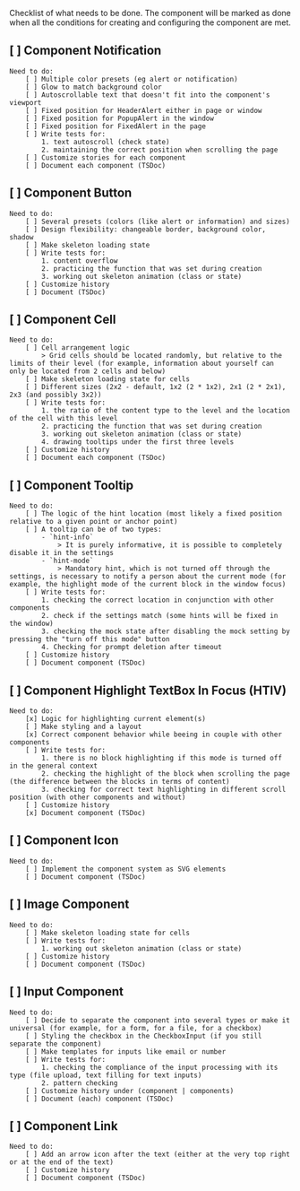 Checklist of what needs to be done.
The component will be marked as done when all the conditions for creating and configuring the component are met.

## [ ] Component Notification

    Need to do:
        [ ] Multiple color presets (eg alert or notification)
        [ ] Glow to match background color
        [ ] Autoscrollable text that doesn't fit into the component's viewport
        [ ] Fixed position for HeaderAlert either in page or window
        [ ] Fixed position for PopupAlert in the window
        [ ] Fixed position for FixedAlert in the page
        [ ] Write tests for:
            1. text autoscroll (check state)
            2. maintaining the correct position when scrolling the page
        [ ] Customize stories for each component
        [ ] Document each component (TSDoc)

## [ ] Component Button

    Need to do:
        [ ] Several presets (colors (like alert or information) and sizes)
        [ ] Design flexibility: changeable border, background color, shadow
        [ ] Make skeleton loading state
        [ ] Write tests for:
            1. content overflow
            2. practicing the function that was set during creation
            3. working out skeleton animation (class or state)
        [ ] Customize history
        [ ] Document (TSDoc)

## [ ] Component Cell

    Need to do:
        [ ] Cell arrangement logic
            > Grid cells should be located randomly, but relative to the limits of their level (for example, information about yourself can only be located from 2 cells and below)
        [ ] Make skeleton loading state for cells
        [ ] Different sizes (2x2 - default, 1x2 (2 * 1x2), 2x1 (2 * 2x1), 2x3 (and possibly 3x2))
        [ ] Write tests for:
            1. the ratio of the content type to the level and the location of the cell with this level
            2. practicing the function that was set during creation
            3. working out skeleton animation (class or state)
            4. drawing tooltips under the first three levels
        [ ] Customize history
        [ ] Document each component (TSDoc)

## [ ] Component Tooltip

    Need to do:
        [ ] The logic of the hint location (most likely a fixed position relative to a given point or anchor point)
        [ ] A tooltip can be of two types:
            - `hint-info`
                > It is purely informative, it is possible to completely disable it in the settings
            - `hint-mode`
                > Mandatory hint, which is not turned off through the settings, is necessary to notify a person about the current mode (for example, the highlight mode of the current block in the window focus)
        [ ] Write tests for:
            1. checking the correct location in conjunction with other components
            2. check if the settings match (some hints will be fixed in the window)
            3. checking the mock state after disabling the mock setting by pressing the "turn off this mode" button
            4. Checking for prompt deletion after timeout
        [ ] Customize history
        [ ] Document component (TSDoc)

## [ ] Component Highlight TextBox In Focus (HTIV)

    Need to do:
        [x] Logic for highlighting current element(s)
        [ ] Make styling and a layout
        [x] Correct component behavior while beeing in couple with other components
        [ ] Write tests for:
            1. there is no block highlighting if this mode is turned off in the general context
            2. checking the highlight of the block when scrolling the page (the difference between the blocks in terms of content)
            3. checking for correct text highlighting in different scroll position (with other components and without)
        [ ] Customize history
        [x] Document component (TSDoc)

## [ ] Component Icon

    Need to do:
        [ ] Implement the component system as SVG elements
        [ ] Document component (TSDoc)

## [ ] Image Component

    Need to do:
        [ ] Make skeleton loading state for cells
        [ ] Write tests for:
            1. working out skeleton animation (class or state)
        [ ] Customize history
        [ ] Document component (TSDoc)

## [ ] Input Component

    Need to do:
        [ ] Decide to separate the component into several types or make it universal (for example, for a form, for a file, for a checkbox)
        [ ] Styling the checkbox in the CheckboxInput (if you still separate the component)
        [ ] Make templates for inputs like email or number
        [ ] Write tests for:
            1. checking the compliance of the input processing with its type (file upload, text filling for text inputs)
            2. pattern checking
        [ ] Customize history under (component | components)
        [ ] Document (each) component (TSDoc)

## [ ] Component Link

    Need to do:
        [ ] Add an arrow icon after the text (either at the very top right or at the end of the text)
        [ ] Customize history
        [ ] Document component (TSDoc)
